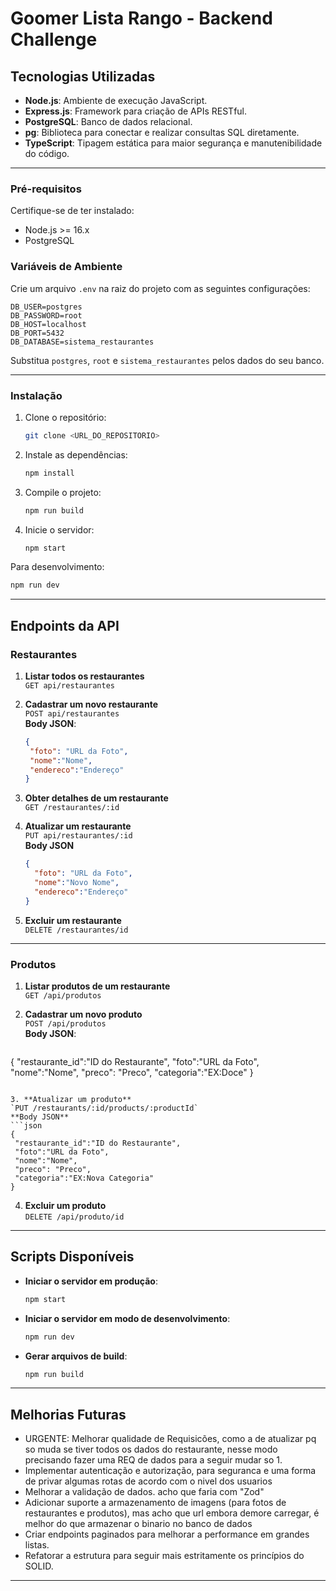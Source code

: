 

# Goomer Lista Rango - Backend Challenge

## Tecnologias Utilizadas

- **Node.js**: Ambiente de execução JavaScript.
- **Express.js**: Framework para criação de APIs RESTful.
- **PostgreSQL**: Banco de dados relacional.
- **pg**: Biblioteca para conectar e realizar consultas SQL diretamente.
- **TypeScript**: Tipagem estática para maior segurança e manutenibilidade do código.

---

### Pré-requisitos
Certifique-se de ter instalado:
- Node.js >= 16.x
- PostgreSQL

### Variáveis de Ambiente
Crie um arquivo `.env` na raiz do projeto com as seguintes configurações:

```env
DB_USER=postgres
DB_PASSWORD=root
DB_HOST=localhost
DB_PORT=5432
DB_DATABASE=sistema_restaurantes
```

Substitua `postgres`, `root` e `sistema_restaurantes` pelos dados do seu banco.

---

### Instalação

1. Clone o repositório:
   ```bash
   git clone <URL_DO_REPOSITORIO>
   ```

2. Instale as dependências:
   ```bash
   npm install
   ```

3. Compile o projeto:
   ```bash
   npm run build
   ```

4. Inicie o servidor:
   ```bash
   npm start
   ```

Para desenvolvimento:
```bash
npm run dev
```

---

## Endpoints da API

### **Restaurantes**
1. **Listar todos os restaurantes**  
   `GET api/restaurantes`

2. **Cadastrar um novo restaurante**  
   `POST api/restaurantes`  
   **Body JSON**:
   ```json
   {
    "foto": "URL da Foto",
    "nome":"Nome",
    "endereco":"Endereço"
   } 
   ```

3. **Obter detalhes de um restaurante**  
   `GET /restaurantes/:id`

4. **Atualizar um restaurante**  
   `PUT api/restaurantes/:id`  
   **Body JSON**
   ```json
   {
     "foto": "URL da Foto",
     "nome":"Novo Nome",
     "endereco":"Endereço"
   }
   ```

5. **Excluir um restaurante**  
   `DELETE /restaurantes/id`

---

### **Produtos**
1. **Listar produtos de um restaurante**  
   `GET /api/produtos`

2. **Cadastrar um novo produto**  
   `POST /api/produtos`  
   **Body JSON**:
   ```json
  {
    "restaurante_id":"ID do Restaurante",
    "foto":"URL da Foto",
    "nome":"Nome",
    "preco": "Preco",
    "categoria":"EX:Doce"
   }
   ```

3. **Atualizar um produto**  
   `PUT /restaurants/:id/products/:productId`  
   **Body JSON** 
   ```json
  {
    "restaurante_id":"ID do Restaurante",
    "foto":"URL da Foto",
    "nome":"Nome",
    "preco": "Preco",
    "categoria":"EX:Nova Categoria"
   }
   ```

4. **Excluir um produto**  
   `DELETE /api/produto/id`

---

## Scripts Disponíveis

- **Iniciar o servidor em produção**:
  ```bash
  npm start
  ```

- **Iniciar o servidor em modo de desenvolvimento**:
  ```bash
  npm run dev
  ```

- **Gerar arquivos de build**:
  ```bash
  npm run build
  ```

---

## Melhorias Futuras

- URGENTE: Melhorar qualidade de Requisicões, como a de atualizar pq so muda se tiver todos os dados do restaurante, nesse modo precisando fazer uma REQ de dados para a seguir mudar so 1.
- Implementar autenticação e autorização, para seguranca e uma forma de privar algumas rotas de acordo com o nivel dos usuarios
- Melhorar a validação de dados. acho que faria com "Zod"
- Adicionar suporte a armazenamento de imagens (para fotos de restaurantes e produtos), mas acho que url embora demore carregar, é melhor do que armazenar o binario no banco de dados
- Criar endpoints paginados para melhorar a performance em grandes listas.
- Refatorar a estrutura para seguir mais estritamente os princípios do SOLID.

---

